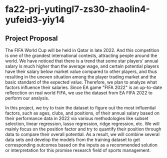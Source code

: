 # fa22-prj-yutingl7-zs30-zhaolin4-yufeid3-yiy14

## Project Proposal
The FIFA World Cup will be held in Qatar in late 2022. And this competition is one of the grandest international contests, attracting people around the world.  We have noticed that there is a trend that some star players’ annual salary is much higher than the average wage, and certain potential players have their salary below market value compared to other players, and thus resulting in the uneven situation among the player trading market and the basic standard of the expected value. Therefore, we plan to analyze what factors influence their salaries. Since EA game "FIFA 2022" is an up-to-date reflecction on real world FIFA, we use the dataset from EA FIFA 2022 to perform our analysis.  

In this project, we try to train the dataset to figure out the most influential factors, such as ages, clubs, and positions, of their annual salary based on their performance data in 2022 via various methodologies like subset selection, linear regression, lasso regression, ridge regression, etc. We will mainly focus on the position factor and try to quantify their position through data to compare their overall potential. As a result, we will combine several data sets and develop the models from the training dataset to get corresponding outcomes based on the inputs as a recommended solution or interpretation for this promise research field of sports management.
